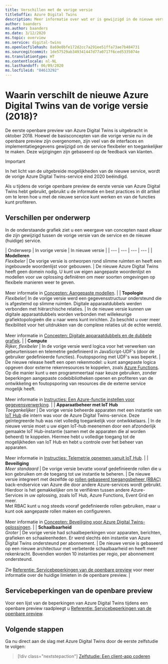 ```yaml
---
title: Verschillen met de vorige versie
titleSuffix: Azure Digital Twins
description: Meer informatie over wat er is gewijzigd in de nieuwe versie van Azure Digital Twins
author: baanders
ms.author: baanders
ms.date: 3/12/2020
ms.topic: overview
ms.service: digital-twins
ms.openlocfilehash: 8a69e0bfe172d2cc7a291ee51ffa73ae7b484731
ms.sourcegitcommit: 1de57529ab349341447d77a0717f6ced5335074e
ms.translationtype: HT
ms.contentlocale: nl-NL
ms.lasthandoff: 06/09/2020
ms.locfileid: "84613292"
---
```

# <a name="how-is-the-new-azure-digital-twins-different-from-the-previous-version-2018"></a>Waarin verschilt de nieuwe Azure Digital Twins van de vorige versie (2018)?

De eerste openbare preview van Azure Digital Twins is uitgebracht in oktober 2018. Hoewel de basisconcepten van die vorige versie nu in de openbare preview zijn overgenomen, zijn veel van de interfaces en implementatiegegevens gewijzigd om de service flexibeler en toegankelijker te maken. Deze wijzigingen zijn gebaseerd op de feedback van klanten.

> [!IMPORTANT]
> In het licht van de uitgebreide mogelijkheden van de nieuwe service, wordt de vorige Azure Digital Twins-service eind 2020 beëindigd.

Als u tijdens de vorige openbare preview de eerste versie van Azure Digital Twins hebt gebruikt, gebruikt u de informatie en best practices in dit artikel om te leren hoe u met de nieuwe service kunt werken en van de functies kunt profiteren.

## <a name="differences-by-topic"></a>Verschillen per onderwerp

In de onderstaande grafiek ziet u een weergave van concepten naast elkaar die zijn gewijzigd tussen de vorige versie van de service en de nieuwe (huidige) service.

| Onderwerp | In vorige versie | In nieuwe versie |
| --- | --- | --- | --- |
| **Modelleren**<br>*Flexibeler* | De vorige versie is ontworpen rond slimme ruimten en heeft een ingebouwde woordenlijst voor gebouwen. | De nieuwe Azure Digital Twins heeft geen domein nodig. U kunt uw eigen aangepaste woordenlijst en modellen voor uw oplossing definiëren om meer soorten omgevingen op flexibele manieren weer te geven.<br><br>Meer informatie in [Concepten: Aangepaste modellen](concepts-models.md). |
| **Topologie**<br>*Flexibeler*| In de vorige versie werd een gegevensstructuur ondersteund die is afgestemd op slimme ruimten. Digitale apparaatdubbels werden verbonden met hiërarchische relaties. | In de nieuwe versie kunnen uw digitale apparaatdubbels worden verbonden met willekeurige grafiektopologieën die u naar wens kunt inrichten. Zo beschikt u over meer flexibiliteit voor het uitdrukken van de complexe relaties uit de echte wereld.<br><br>Meer informatie in [Concepten: Digitale apparaatdubbels en de dubbele grafiek](concepts-twins-graph.md). |
| **Compute**<br>*Rijker, flexibeler* | In de vorige versie werd logica voor het verwerken van gebeurtenissen en telemetrie gedefinieerd in JavaScript-UDF's (door de gebruiker gedefinieerde functies). Foutopsporing met UDF's was beperkt. | De nieuwe release heeft een open rekenmodel: u kunt aangepaste logica opgeven door externe rekenresources te koppelen, zoals [Azure Functions](../azure-functions/functions-overview.md). Op die manier kunt u een programmeertaal naar keuze gebruiken, zonder beperkingen aangepaste codebibliotheken openen en profiteren van de ontwikkeling en foutopsporing van resources die de externe service mogelijk heeft.<br><br>Meer informatie in [Instructies: Een Azure-functie instellen voor gegevensverwerking](how-to-create-azure-function.md). |
| **Apparaatbeheer met IoT Hub**<br>*Toegankelijker* | De vorige versie beheerde apparaten met een instantie van [IoT Hub](../iot-hub/about-iot-hub.md) die intern was voor de Azure Digital Twins-service. Deze geïntegreerde hub was niet volledig toegankelijk voor ontwikkelaars. | In de nieuwe versie moet u uw eigen IoT-hub meenemen door een afzonderlijk gemaakte IoT Hub-instantie (samen met de apparaten die al worden beheerd) te koppelen. Hiermee hebt u volledige toegang tot de mogelijkheden van IoT Hub en hebt u controle over het beheer van apparaten.<br><br>Meer informatie in [Instructies: Telemetrie opnemen vanuit IoT Hub](how-to-ingest-iot-hub-data.md). |
| **Beveiliging**<br>*Meer standaard* | De vorige versie bevatte vooraf gedefinieerde rollen die u kon gebruiken om de toegang tot uw instantie te beheren. | De nieuwe versie integreert met dezelfde op [rollen gebaseerd toegangsbeheer (RBAC)](../role-based-access-control/overview.md) back-endservice van Azure die door andere Azure-services wordt gebruikt. Hierdoor is het gemakkelijker om te verifiëren tussen andere Azure-Services in uw oplossing, zoals IoT Hub, Azure Functions, Event Grid en meer.<br>Met RBAC kunt u nog steeds vooraf gedefinieerde rollen gebruiken, maar u kunt ook aangepaste rollen maken en configureren.<br><br>Meer informatie in [Concepten: Beveiliging voor Azure Digital Twins-oplossingen](concepts-security.md). |
| **Schaalbaarheid**<br>*Groter* | De vorige versie had schaalbeperkingen voor apparaten, berichten, grafieken en schaaleenheden. Er werd slechts één instantie van Azure Digital Twins ondersteund per abonnement.  | De nieuwe versie is gebaseerd op een nieuwe architectuur met verbeterde schaalbaarheid en heeft meer rekenkracht. Bovendien worden 10 instanties per regio, per abonnement ondersteund.<br><br>Zie [Referentie: Servicebeperkingen van de openbare preview](reference-service-limits.md) voor meer informatie over de huidige limieten in de openbare preview. |

## <a name="service-limits-in-public-preview"></a>Servicebeperkingen van de openbare preview

Voor een lijst van de beperkingen van Azure Digital Twins tijdens een openbare preview raadpleegt u [Referentie: Servicebeperkingen van de openbare preview](reference-service-limits.md).

## <a name="next-steps"></a>Volgende stappen

Ga nu direct aan de slag met Azure Digital Twins door de eerste zelfstudie te volgen:

> [!div class="nextstepaction"]
> [Zelfstudie: Een client-app coderen](tutorial-code.md)